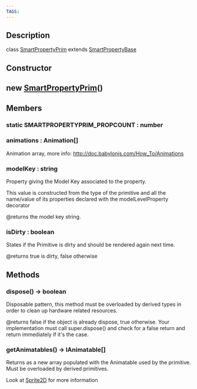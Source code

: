 ```yaml
---
TAGS:
---
```

## Description

class [SmartPropertyPrim](/classes/2.0/SmartPropertyPrim) extends [SmartPropertyBase](/classes/2.0/SmartPropertyBase)



## Constructor

## new [SmartPropertyPrim](/classes/2.0/SmartPropertyPrim)()


## Members

### static SMARTPROPERTYPRIM_PROPCOUNT : number



### animations : Animation[]

Animation array, more info: http://doc.babylonjs.com/How_To/Animations

### modelKey : string

Property giving the Model Key associated to the property.

This value is constructed from the type of the primitive and all the name/value of its properties declared with the modelLevelProperty decorator

@returns the model key string.

### isDirty : boolean

States if the Primitive is dirty and should be rendered again next time.

@returns true is dirty, false otherwise

## Methods

### dispose() &rarr; boolean

Disposable pattern, this method must be overloaded by derived types in order to clean up hardware related resources.

@returns false if the object is already dispose, true otherwise. Your implementation must call super.dispose() and check for a false return and return immediately if it's the case.
### getAnimatables() &rarr; IAnimatable[]

Returns as a new array populated with the Animatable used by the primitive. Must be overloaded by derived primitives.

Look at [Sprite2D](/classes/2.0/Sprite2D) for more information

